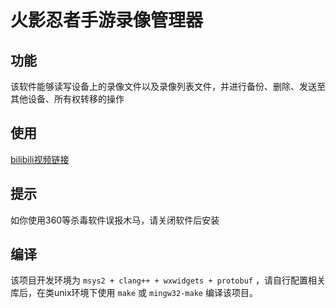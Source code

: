 # 火影忍者手游录像管理器
## 功能
该软件能够读写设备上的录像文件以及录像列表文件，并进行备份、删除、发送至其他设备、所有权转移的操作
## 使用
[bilibili视频链接](https://www.bilibili.com/video/BV15KuJzWEoM)
## 提示
如你使用360等杀毒软件误报木马，请关闭软件后安装
## 编译
该项目开发环境为 `msys2 + clang++ + wxwidgets + protobuf` ，请自行配置相关库后，在类unix环境下使用 `make` 或 `mingw32-make` 编译该项目。
